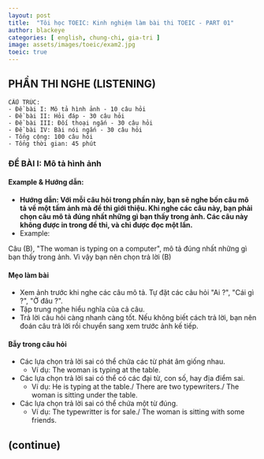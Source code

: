 ```yaml
---
layout: post
title:  "Tôi học TOEIC: Kinh nghiệm làm bài thi TOEIC - PART 01"
author: blackeye
categories: [ english, chung-chi, gia-tri ]
image: assets/images/toeic/exam2.jpg
toeic: true
---
```


## PHẦN THI NGHE (LISTENING)
    CẤU TRÚC:
    - Đề bài I: Mô tả hình ảnh - 10 câu hỏi
    - Đề bài II: Hỏi đáp - 30 câu hỏi
    - Đề bài III: Đối thoại ngắn - 30 câu hỏi
    - Đề bài IV: Bài nói ngắn - 30 câu hỏi
    - Tổng cộng: 100 câu hỏi
    - Tổng thời gian: 45 phút

### ĐỀ BÀI I: Mô tả hình ảnh
#### Example & Hướng dẫn:
- **Hướng dẫn: Với mỗi câu hỏi trong phần này, bạn sẽ nghe bốn câu mô tả về một tấm ảnh mà đề thi giới thiệu. Khi nghe các câu này, bạn phải chọn câu mô tả đúng nhất những gì bạn thấy trong ảnh. Các câu này không được in trong đề thi, và chỉ được đọc một lần.**
- Example:

[]({{sitebase.url}}/assets/images/toeic/example-toeic1.png)

Câu (B), "The woman is typing on a computer", mô tả đúng nhất những gì bạn thấy trong ảnh. Vì vậy bạn nên chọn trả lời (B)
#### Mẹo làm bài
* Xem ảnh trước khi nghe các câu mô tả. Tự đặt các câu hỏi "Ai ?", "Cái gì ?", "Ở đâu ?".
* Tập trung nghe hiểu nghĩa của cả câu.
* Trả lời câu hỏi càng nhanh càng tốt. Nếu không biết cách trả lời, bạn nên đoán câu trả lời rồi chuyển sang xem trước ảnh kế tiếp.
#### Bẫy trong câu hỏi
* Các lựa chọn trả lời sai có thể chứa các từ phát âm giống nhau.
    + Ví dụ: The woman is typing at the table.
* Các lựa chọn trả lời sai có thể có các đại từ, con số, hay địa điểm sai.
    + Ví dụ: He is typing at the table./ There are two typewriters./ The woman is sitting under the table.
* Các lựa chọn trả lời sai có thể chứa một từ đúng.
    + Ví dụ: The typewritter is for sale./ The woman is sitting with some friends.

## (continue)